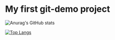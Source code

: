 # My first git-demo project
![Anurag's GitHub stats](https://github-readme-stats.vercel.app/api?username=Maraya20&show_icons=true&theme=tokyonight)

[![Top Langs](https://github-readme-stats.vercel.app/api/top-langs/?username=Maraya20&layout=donut&card_width=300&theme=tokyonight)](https://github.com/anuraghazra/github-readme-stats)